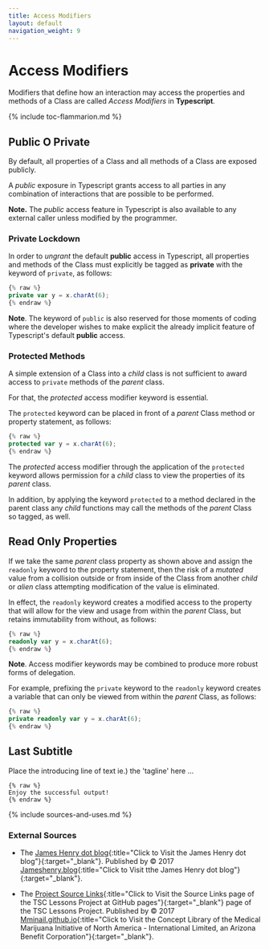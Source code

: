 ```yaml
---
title: Access Modifiers
layout: default
navigation_weight: 9
---
```

# Access Modifiers

Modifiers that define how an interaction may access the properties and methods of a Class are called *Access Modifiers*  in **Typescript**.

{% include toc-flammarion.md %}

## Public O Private

By default, all properties of a Class and all methods of a Class are exposed publicly.

A *public* exposure in Typescript grants access to all parties in any combination of interactions that are possible to be performed.

**Note.** The *public* access feature in Typescript is also available to any external caller unless modified by the programmer.

### Private Lockdown

In order to *ungrant* the default **public** access in Typescript, all properties and methods of the Class must explicitly be tagged as **private** with the keyword of `private`, as follows:

```typescript
{% raw %}
private var y = x.charAt(6);
{% endraw %}
```

**Note**. The keyword of `public` is also reserved for those moments of coding where the developer wishes to make explicit the already implicit feature of Typescript's default **public** access.

### Protected Methods

A simple extension of a Class into a *child* class is not sufficient to award access to `private` methods of the *parent* class.

For that, the *protected* access modifier keyword is essential.

The `protected` keyword can be placed in front of a *parent* Class method or property statement, as follows:


```typescript
{% raw %}
protected var y = x.charAt(6);
{% endraw %}
```

The *protected* access modifier through the application of the `protected` keyword allows permission for a *child* class to view the properties of its *parent* class.

In addition, by applying the keyword `protected` to a method declared in the parent class any *child* functions may call the methods of the *parent* Class so tagged, as well.

## Read Only Properties

If we take the same *parent* class property as shown above and assign the `readonly` keyword to the property statement, then the risk of a *mutated* value from a collision outside or from inside of the Class from another *child* or *alien* class attempting modification of the value is eliminated.

In effect, the `readonly` keyword creates a modified access to the property that will allow for the view and usage from within the *parent* Class, but retains immutability from without, as follows:

```typescript
{% raw %}
readonly var y = x.charAt(6);
{% endraw %}
```

**Note**. Access modifier keywords may be combined to produce more robust forms of delegation.

For example, prefixing the `private` keyword to the `readonly` keyword creates a variable that can only be viewed from within the *parent* Class, as follows:

```typescript
{% raw %}
private readonly var y = x.charAt(6);
{% endraw %}
```

## Last Subtitle

Place the introducing line of text ie.) the 'tagline' here ...

```liquid
{% raw %}
Enjoy the successful output!
{% endraw %}
```

{% include sources-and-uses.md %}

### External Sources

- The [James Henry dot blog](https://jameshenry.blog/){:title="Click to Visit the James Henry dot blog"}{:target="_blank"}. Published by © 2017 [Jameshenry.blog](https://jameshenry.blog/){:title="Click to Visit tthe James Henry dot blog"}{:target="_blank"}.

- The [Project Source Links](https://mminail.github.io/TSC/Source-TSC-Links.htm){:title="Click to Visit the Source Links page of the TSC Lessons Project at GitHub pages"}{:target="_blank"} page of the TSC Lessons Project. Published by © 2017 [Mminail.github.io](https://mminail.github.io/){:title="Click to Visit the Concept Library of the Medical Marijuana Initiative of North America - International Limited, an Arizona Benefit Corporation"}{:target="_blank"}.
